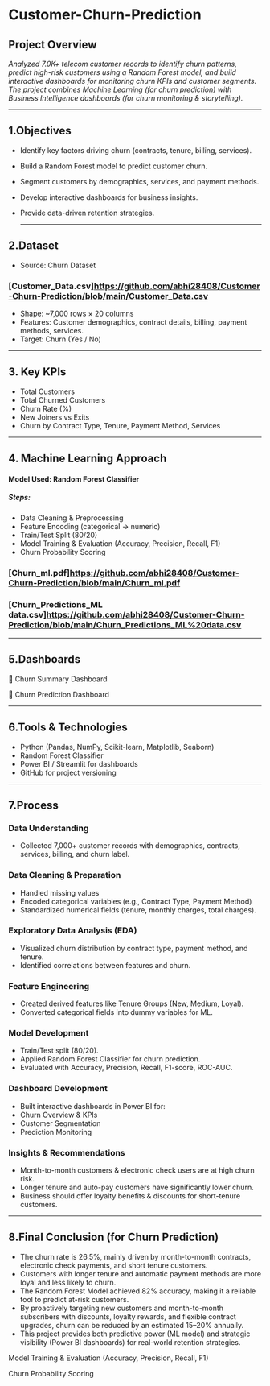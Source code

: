 # Customer-Churn-Prediction
## Project Overview
*Analyzed 7.0K+ telecom customer records to identify churn patterns, predict high-risk customers using a Random Forest model, and build interactive dashboards for monitoring churn KPIs and customer segments.
The project combines Machine Learning (for churn prediction) with Business Intelligence dashboards (for churn monitoring & storytelling).*

 ---
## 1.Objectives
- Identify key factors driving churn (contracts, tenure, billing, services).
- Build a Random Forest model to predict customer churn.
- Segment customers by demographics, services, and payment methods.
- Develop interactive dashboards for business insights.
- Provide data-driven retention strategies.

   ---

## 2.Dataset
- Source: Churn Dataset
 ### [Customer_Data.csv]https://github.com/abhi28408/Customer-Churn-Prediction/blob/main/Customer_Data.csv
- Shape: ~7,000 rows × 20 columns
- Features: Customer demographics, contract details, billing, payment methods, services.
- Target: Churn (Yes / No)

 ---
## 3. Key KPIs
- Total Customers
- Total Churned Customers
- Churn Rate (%)
- New Joiners vs Exits
- Churn by Contract Type, Tenure, Payment Method, Services

 ---
## 4. Machine Learning Approach
#### Model Used: Random Forest Classifier
##### Steps:
- Data Cleaning & Preprocessing
- Feature Encoding (categorical → numeric)
- Train/Test Split (80/20)
- Model Training & Evaluation (Accuracy, Precision, Recall, F1)
- Churn Probability Scoring
### [Churn_ml.pdf]https://github.com/abhi28408/Customer-Churn-Prediction/blob/main/Churn_ml.pdf
### [Churn_Predictions_ML data.csv]https://github.com/abhi28408/Customer-Churn-Prediction/blob/main/Churn_Predictions_ML%20data.csv
 ---
## 5.Dashboards
🔹 Churn Summary Dashboard

🔹 Churn Prediction Dashboard

 ---
## 6.Tools & Technologies
- Python (Pandas, NumPy, Scikit-learn, Matplotlib, Seaborn)
- Random Forest Classifier
- Power BI / Streamlit for dashboards
- GitHub for project versioning

 ---
## 7.Process
### Data Understanding
- Collected 7,000+ customer records with demographics, contracts, services, billing, and churn label.
### Data Cleaning & Preparation
- Handled missing values
- Encoded categorical variables (e.g., Contract Type, Payment Method)
- Standardized numerical fields (tenure, monthly charges, total charges).
### Exploratory Data Analysis (EDA)
- Visualized churn distribution by contract type, payment method, and tenure.
- Identified correlations between features and churn.
### Feature Engineering
- Created derived features like Tenure Groups (New, Medium, Loyal).
- Converted categorical fields into dummy variables for ML.
### Model Development
- Train/Test split (80/20).
- Applied Random Forest Classifier for churn prediction.
- Evaluated with Accuracy, Precision, Recall, F1-score, ROC-AUC.
### Dashboard Development
- Built interactive dashboards in Power BI for:
- Churn Overview & KPIs
- Customer Segmentation
- Prediction Monitoring
### Insights & Recommendations
-  Month-to-month customers & electronic check users are at high churn risk.
- Longer tenure and auto-pay customers have significantly lower churn.
-  Business should offer loyalty benefits & discounts for short-tenure customers.

 ---
## 8.Final Conclusion (for Churn Prediction)
- The churn rate is 26.5%, mainly driven by month-to-month contracts, electronic check payments, and short tenure customers.
- Customers with longer tenure and automatic payment methods are more loyal and less likely to churn.
- The Random Forest Model achieved 82% accuracy, making it a reliable tool to predict at-risk customers.
-  By proactively targeting new customers and month-to-month subscribers with discounts, loyalty rewards, and flexible contract upgrades, churn can be reduced by an estimated 15–20% annually.
- This project provides both predictive power (ML model) and strategic visibility (Power BI dashboards) for real-world retention strategies.

Model Training & Evaluation (Accuracy, Precision, Recall, F1)

Churn Probability Scoring
